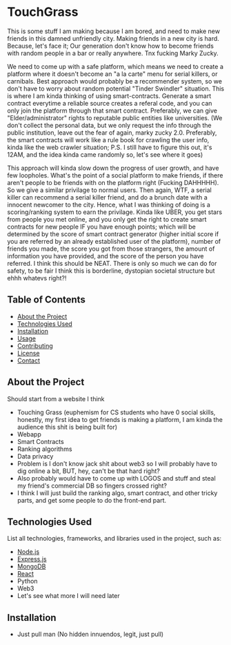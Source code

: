 # TouchGrass

This is some stuff I am making because I am bored, and need to make new friends in this damned unfriendly city.
Making friends in a new city is hard. Because, let's face it; Our generation don't know how to become friends with random people in a bar
or really anywhere. Tnx fucking Marky Zucky.

We need to come up with a safe platform, which means we need to create a platform where it doesn't become an "a la carte" menu for serial
killers, or carnibals. Best approach would probably be a recommender system, so we don't have to worry about random potential "Tinder Swindler"
situation. This is where I am kinda thinking of using smart-contracts. Generate a smart contract everytime a reliable source creates
a referal code, and you can only join the platform through that smart contract. Preferably, we can give "Elder/administrator" rights to
reputable public entities like universities. (We don't collect the personal data, but we only request the info through the public institution,
leave out the fear of again, marky zucky 2.0. Preferably, the smart contracts will work like a rule book for crawling the user info,
kinda like the web crawler situation; P.S. I still have to figure this out, it's 12AM, and the idea kinda came randomly so, let's see where it goes)

This approach will kinda slow down the progress of user growth, and have few loopholes. What's the point of a social platform to make friends,
if there aren't people to be friends with on the platform right (Fucking DAHHHHH). So we give a similar privilage to normal users.
Then again, WTF, a serial killer can recommend a serial killer friend, and do a brunch date with a innocent newcomer to the city.
Hence, what I was thinking of doing is a scoring/ranking system to earn the privilage. Kinda like UBER, you get stars from people you met
online, and you only get the right to create smart contracts for new people IF you have enough points; which will be determined by
the score of smart contract generator (higher initial score if you are referred by an already established user of the platform),
number of friends you made, the score you got from those strangers, the amount of information you have provided, and the score of
the person you have referred. I think this should be NEAT. There is only so much we can do for safety, to be fair I think this is
borderline, dystopian societal structure but ehhh whatevs right?!


## Table of Contents

- [About the Project](#about-the-project)
- [Technologies Used](#technologies-used)
- [Installation](#installation)
- [Usage](#usage)
- [Contributing](#contributing)
- [License](#license)
- [Contact](#contact)

## About the Project

Should start from a website I think
- Touching Grass (euphemism for CS students who have 0 social skills, honestly, my first idea to get friends is making a platform, I am kinda the audience this shit is being built for)
- Webapp
- Smart Contracts
- Ranking algorithms
- Data privacy
- Problem is I don't know jack shit about web3 so I will probably have to dig online a bit, BUT, hey, can't be that hard right?
- Also probably would have to come up with LOGOS and stuff and steal my friend's commercial DB so fingers crossed right?
- I think I will just build the ranking algo, smart contract, and other tricky parts, and get some people to do the front-end part.

## Technologies Used

List all technologies, frameworks, and libraries used in the project, such as:
- [Node.js](https://nodejs.org/)
- [Express.js](https://expressjs.com/)
- [MongoDB](https://www.mongodb.com/)
- [React](https://reactjs.org/)
- Python
- Web3
- Let's see what more I will need later

## Installation

- Just pull man (No hidden innuendos, legit, just pull)